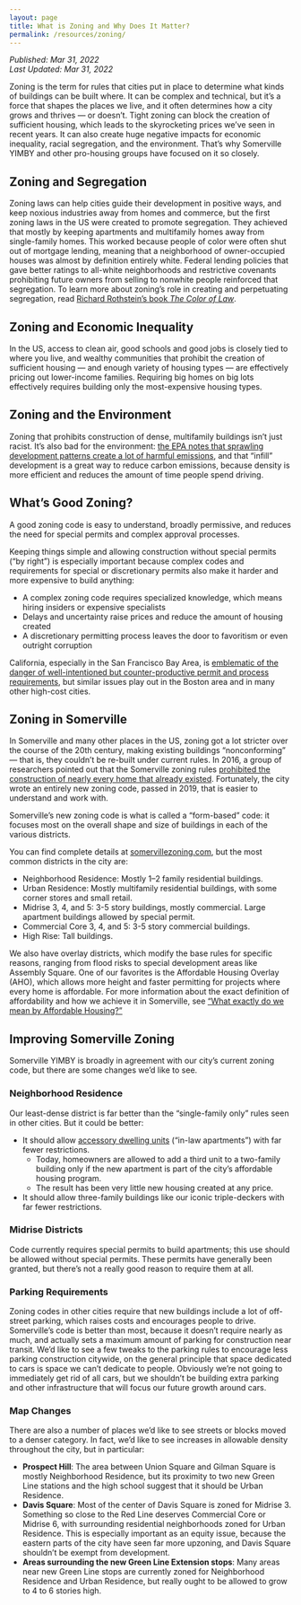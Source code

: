 ```yaml
---
layout: page
title: What is Zoning and Why Does It Matter?
permalink: /resources/zoning/
---
```

_Published: <time datetime="2022-03-31T15:04:00-0400">Mar 31, 2022</time>_  
_Last Updated: <time datetime="2022-03-31T15:04:00-0400">Mar 31, 2022</time>_

Zoning is the term for rules that cities put in place to determine what kinds of buildings can be built where. It can be complex and technical, but it’s a force that shapes the places we live, and it often determines how a city grows and thrives — or doesn’t. Tight zoning can block the creation of sufficient housing, which leads to the skyrocketing prices we’ve seen in recent years. It can also create huge negative impacts for economic inequality, racial segregation, and the environment. That’s why Somerville YIMBY and other pro-housing groups have focused on it so closely.

## Zoning and Segregation

Zoning laws can help cities guide their development in positive ways, and keep noxious industries away from homes and commerce, but the first zoning laws in the US were created to promote segregation. They achieved that mostly by keeping apartments and multifamily homes away from single-family homes. This worked because people of color were often shut out of mortgage lending, meaning that a neighborhood of owner-occupied houses was almost by definition entirely white. Federal lending policies that gave better ratings to all-white neighborhoods and restrictive covenants prohibiting future owners from selling to nonwhite people reinforced that segregation. To learn more about zoning’s role in creating and perpetuating segregation, read [Richard Rothstein’s book _The Color of Law_](https://wwnorton.com/books/the-color-of-law/).

## Zoning and Economic Inequality

In the US, access to clean air, good schools and good jobs is closely tied to where you live, and wealthy communities that prohibit the creation of sufficient housing — and enough variety of housing types — are effectively pricing out lower-income families. Requiring big homes on big lots effectively requires building only the most-expensive housing types.

## Zoning and the Environment

Zoning that prohibits construction of dense, multifamily buildings isn’t just racist. It’s also bad for the environment: [the EPA notes that sprawling development patterns create a lot of harmful emissions](https://www.epa.gov/greenvehicles/fast-facts-transportation-greenhouse-gas-emissions), and that “infill” development is a great way to reduce carbon emissions, because density is more efficient and reduces the amount of time people spend driving.

## What’s Good Zoning?

A good zoning code is easy to understand, broadly permissive, and reduces the need for special permits and complex approval processes.

Keeping things simple and allowing construction without special permits (“by right”) is especially important because complex codes and requirements for special or discretionary permits also make it harder and more expensive to build anything:

* A complex zoning code requires specialized knowledge, which means hiring insiders or expensive specialists
* Delays and uncertainty raise prices and reduce the amount of housing created
* A discretionary permitting process leaves the door to favoritism or even outright corruption 

California, especially in the San Francisco Bay Area, is [emblematic of the danger of well-intentioned but counter-productive permit and process requirements](https://www.nytimes.com/2022/03/13/opinion/berkeley-enrollment-climate-crisis.html), but similar issues play out in the Boston area and in many other high-cost cities.

## Zoning in Somerville

In Somerville and many other places in the US, zoning got a lot stricter over the course of the 20th century, making existing buildings “nonconforming” — that is, they couldn’t be re-built under current rules. In 2016, a group of researchers pointed out that the Somerville zoning rules [prohibited the construction of nearly every home that already existed](https://cityobservatory.org/the-illegal-city-of-somerville/). Fortunately, the city wrote an entirely new zoning code, passed in 2019, that is easier to understand and work with.

Somerville’s new zoning code is what is called a “form-based” code: it focuses most on the overall shape and size of buildings in each of the various districts.

You can find complete details at [somervillezoning.com](https://www.somervillezoning.com/), but the most common districts in the city are:

* Neighborhood Residence: Mostly 1–2 family residential buildings.
* Urban Residence: Mostly multifamily residential buildings, with some corner stores and small retail.
* Midrise 3, 4, and 5: 3-5 story buildings, mostly commercial. Large apartment buildings allowed by special permit.
* Commercial Core 3, 4, and 5: 3-5 story commercial buildings.
* High Rise: Tall buildings.

We also have overlay districts, which modify the base rules for specific reasons, ranging from flood risks to special development areas like Assembly Square. One of our favorites is the Affordable Housing Overlay (AHO), which allows more height and faster permitting for projects where every home is affordable. For more information about the exact definition of affordability and how we achieve it in Somerville, see [“What exactly do we mean by Affordable Housing?”](/resources/affordable-housing/)

## Improving Somerville Zoning

Somerville YIMBY is broadly in agreement with our city’s current zoning code, but there are some changes we’d like to see.

### Neighborhood Residence

Our least-dense district is far better than the “single-family only” rules seen in other cities. But it could be better:

* It should allow [accessory dwelling units](https://www.mass.gov/service-details/smart-growth-smart-energy-toolkit-modules-accessory-dwelling-units-adu) (“in-law apartments”) with far fewer restrictions.
    * Today, homeowners are allowed to add a third unit to a two-family building only if the new apartment is part of the city’s affordable housing program.
    * The result has been very little new housing created at any price.
* It should allow three-family buildings like our iconic triple-deckers with far fewer restrictions.

### Midrise Districts

Code currently requires special permits to build apartments; this use should be allowed without special permits. These permits have generally been granted, but there’s not a really good reason to require them at all.

### Parking Requirements

Zoning codes in other cities require that new buildings include a lot of off-street parking, which raises costs and encourages people to drive. Somerville’s code is better than most, because it doesn’t require nearly as much, and actually sets a maximum amount of parking for construction near transit. We’d like to see a few tweaks to the parking rules to encourage less parking construction citywide, on the general principle that space dedicated to cars is space we can’t dedicate to people. Obviously we’re not going to immediately get rid of all cars, but we shouldn’t be building extra parking and other infrastructure that will focus our future growth around cars.

### Map Changes

There are also a number of places we’d like to see streets or blocks moved to a denser category. In fact, we’d like to see increases in allowable density throughout the city, but in particular:

* **Prospect Hill**: The area between Union Square and Gilman Square is mostly Neighborhood Residence, but its proximity to two new Green Line stations and the high school suggest that it should be Urban Residence.
* **Davis Square**: Most of the center of Davis Square is zoned for Midrise 3. Something so close to the Red Line deserves Commercial Core or Midrise 6, with surrounding residential neighborhoods zoned for Urban Residence. This is especially important as an equity issue, because the eastern parts of the city have seen far more upzoning, and Davis Square shouldn’t be exempt from development.
* **Areas surrounding the new Green Line Extension stops**: Many areas near new Green Line stops are currently zoned for Neighborhood Residence and Urban Residence, but really ought to be allowed to grow to 4 to 6 stories high.
